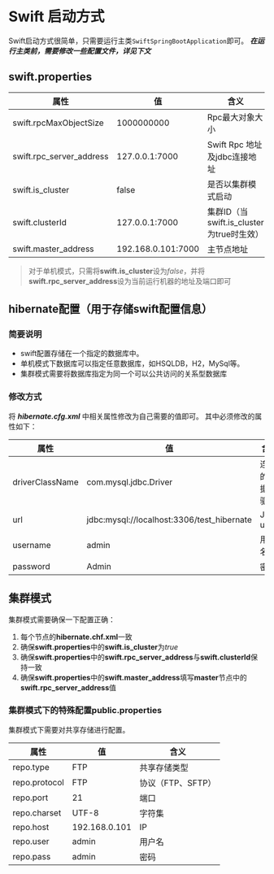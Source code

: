 # Swift 启动方式
Swift启动方式很简单，只需要运行主类`SwiftSpringBootApplication`即可。
***在运行主类前，需要修改一些配置文件，详见下文***

## swift.properties

| 属性 | 值 | 含义 |
| --- | --- | --- |
| swift.rpcMaxObjectSize  | 1000000000 | Rpc最大对象大小 |
| swift.rpc_server_address  | 127.0.0.1:7000 | Swift Rpc 地址及jdbc连接地址 |
| swift.is_cluster  | false | 是否以集群模式启动 |
| swift.clusterId  | 127.0.0.1:7000 | 集群ID（当swift.is_cluster为true时生效） |
| swift.master_address | 192.168.0.101:7000 | 主节点地址 |

> 对于单机模式，只需将**swift.is_cluster**设为*false*，并将**swift.rpc_server_address**设为当前运行机器的地址及端口即可


## hibernate配置（用于存储swift配置信息）
### 简要说明
* swift配置存储在一个指定的数据库中。
* 单机模式下数据库可以指定任意数据库，如HSQLDB，H2，MySql等。
* 集群模式需要将数据库指定为同一个可以公共访问的关系型数据库

### 修改方式
将 ***hibernate.cfg.xml*** 中相关属性修改为自己需要的值即可。
其中必须修改的属性如下：

| 属性 | 值 | 含义 |
| --- | --- | --- |
| driverClassName | com.mysql.jdbc.Driver | 连接的数据库驱动 |
| url | jdbc:mysql://localhost:3306/test_hibernate | Jdbc url  |
| username  | admin | 用户名 |
| password | Admin | 密码 |


## 集群模式
集群模式需要确保一下配置正确：
1. 每个节点的**hibernate.chf.xml**一致
2. 确保**swift.properties**中的**swift.is_cluster**为*true*
3. 确保**swift.properties**中的**swift.rpc_server_address**与**swift.clusterId**保持一致
4. 确保**swift.properties**中的**swift.master_address**填写**master**节点中的**swift.rpc_server_address**值

### 集群模式下的特殊配置**public.properties**
集群模式下需要对共享存储进行配置。

| 属性 | 值 | 含义 |
| --- | --- | --- |
| repo.type  | FTP | 共享存储类型 |
| repo.protocol  | FTP | 协议（FTP、SFTP） |
| repo.port  | 21 | 端口 |
| repo.charset  | UTF-8 | 字符集 |
| repo.host | 192.168.0.101 | IP |
| repo.user | admin | 用户名 |
| repo.pass | admin | 密码 |


